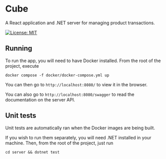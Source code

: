 # Cube
A React application and .NET server for managing product transactions.

[![License: MIT](https://img.shields.io/badge/License-MIT-blue.svg)](https://opensource.org/licenses/MIT)

## Running
To run the app, you will need to have Docker installed. From the root of the project, execute
```
docker compose -f docker/docker-compose.yml up
```

You can then go to `http://localhost:8080/` to view it in the browser.

You can also go to `http://localhost:8080/swagger` to read the documentation on the server API.

## Unit tests

Unit tests are automatically ran when the Docker images are being built. 

If you wish to run them separately, you will need .NET installed in your machine. Then, from the root of the project, just run
```
cd server && dotnet test
```
